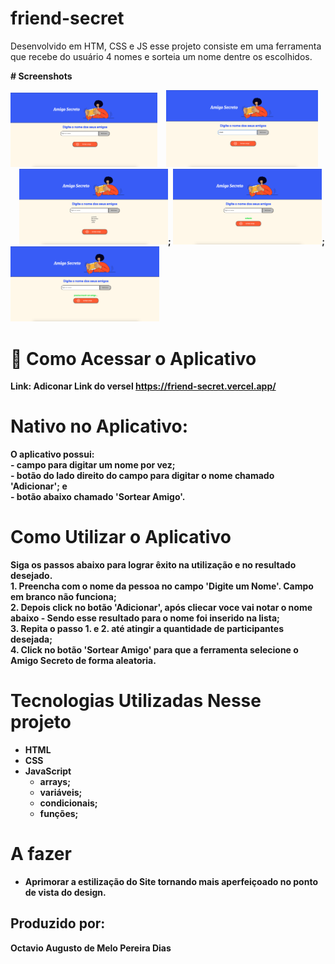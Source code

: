 # friend-secret
Desenvolvido em HTM, CSS e JS esse projeto consiste em uma ferramenta que recebe do usuário 4 nomes e sorteia um nome dentre os escolhidos. 

<b>
# Screenshots
  
<!-- You can add more screenshots here if you like -->
<img src="assets/Pede-Nome.png" width="235">&emsp;<img src="assets/Adiciona-um-nome.png" width="243">&emsp;<img src="assets/lista-de-nomes.png" width="238">; <img src="assets/Nome-sorteado.png" width="238">; <img src="assets/Reinicia-o-jogo.png" width="238">


# 📲 Como Acessar o Aplicativo
Link: Adiconar Link do versel https://friend-secret.vercel.app/


#  Nativo no Aplicativo:
O aplicativo possui:<br>
	- campo para digitar um nome por vez;<br>
	- botão do lado direito do campo para digitar o nome chamado 'Adicionar'; e<br>
	- botão abaixo chamado 'Sortear Amigo'.<br>

 # Como Utilizar o Aplicativo
Siga os passos abaixo para lograr êxito na utilização e no resultado desejado.<br>
       1. Preencha com o nome da pessoa no campo 'Digite um Nome'. Campo em branco não funciona;<br>
       2. Depois click no botão 'Adicionar', após cliecar voce vai notar o nome abaixo - Sendo esse resultado para o nome foi inserido na lista;<br>
       3. Repita o passo 1. e 2. até atingir a quantidade de participantes desejada; <br>
       4. Click no botão 'Sortear Amigo' para que a ferramenta selecione o Amigo Secreto de forma aleatoria.

# Tecnologias Utilizadas Nesse projeto
* HTML
* CSS
* JavaScript
  - arrays;
  - variáveis;
  - condicionais;
  - funções; 
 


# A fazer
- Aprimorar a estilização do Site tornando mais aperfeiçoado no ponto de vista do design.


## Produzido por: 
Octavio Augusto de Melo Pereira Dias
